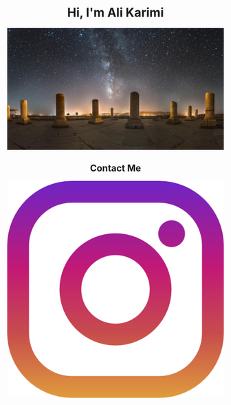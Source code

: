 <html>
<body>
<h1 align='center'>Hi, I'm Ali Karimi</h1>
<a href="https://github.com/clonerdev">
  <img align="center" width:1080px;height:300px;" src="banner.jpg" />
</a>
<h2 align='center'>Contact Me</h2>
<a href="https://instagram.com/akarimi_official">
  <img align="center" width:40px;height:40px;" src="instagram.png" alt="My Instagram" />
</a>
</body>
</html>

